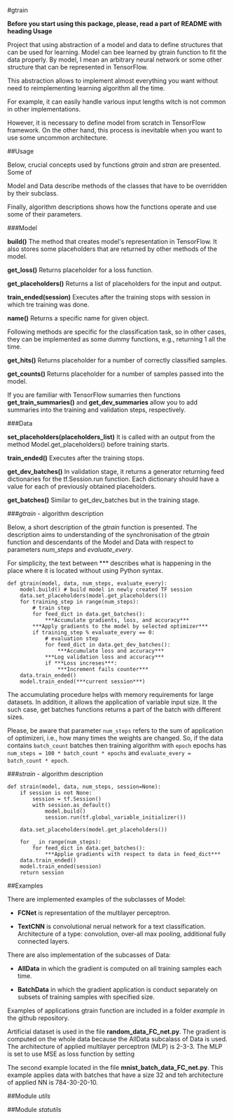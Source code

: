 #gtrain

**Before you start using this package, please, read a part of README with heading Usage**


Project that using abstraction of a model and data to define structures that can be used for learning. Model can bee learned by gtrain function to fit the data properly. By model, I mean an arbitrary neural network or some other structure that can be represented in TensorFlow. 

This abstraction allows to implement almost everything you want without need to reimplementing learning algorithm all the time.

For example, it can easily handle various input lengths witch is not common in other implementations.

However, it is necessary to define model from scratch in TensorFlow framework. On the other hand, this process is inevitable when you want to use some uncommon architecture.


##Usage

Below, crucial concepts used by functions *gtrain* and *stran* are presented. Some of 

Model and Data describe methods of the classes that have to be overridden by their subclass.

Finally, algorithm descriptions shows how the functions operate and use some of their parameters.

###Model

**build()**  The method that creates model's representation in TensorFlow. It also stores some placeholders that are returned by other methods of the model.

**get_loss()**  Returns placeholder for a loss function.

**get_placeholders()** Returns a list of placeholders for the input and output.

**train_ended(session)** Executes after the training stops with session in which tre training was done.

**name()** Returns a specific name for given object.

Following methods are specific for the classification task, so in other cases, they can be implemented as some dummy functions, e.g., returning 1 all the time.

**get_hits()**  Returns placeholder for a number of correctly classified samples.

**get_counts()**  Returns placeholder for a number of samples passed into the model.

If you are familiar with TensorFlow sumarries then functions **get_train_summaries()** and **get_dev_summaries** allow you to add summaries into the training and validation steps, respectively.

###Data

**set_placeholders(placeholders_list)** It is called with an output from the method Model.get_placeholders() before training starts.

**train_ended()**  Executes after the training stops.

**get_dev_batches()** In validation stage, it returns a generator returning feed dictionaries for the tf.Session.run function. Each dictionary should have a value for each of previously obtained placeholders.

**get_batches()** Similar to get_dev_batches but in the training stage.


###*gtrain* - algorithm description

Below, a short description of the *gtrain* function is presented. The description aims to understanding of the synchronisation of the *gtrain* function and descendants of the Model and Data with respect to parameters *num_steps* and *evaluate_every*.  

For simplicity, the text between \*\*\* describes what is happening in the place where it is located without using Python syntax.

~~~
def gtrain(model, data, num_steps, evaluate_every):
    model.build() # build model in newly created TF session
    data.set_placeholders(model.get_placeholders())
    for training_step in range(num_steps):
        # train step
        for feed_dict in data.get_batches():
            ***Accumulate gradients, loss, and accuracy***
        ***Apply gradients to the model by selected optimizer***
        if training_step % evaluate_every == 0:
            # evaluation step
            for feed_dict in data.get_dev_batches():
                ***Accumulate loss and accuracy***
            ***Log validation loss and accuracy***
            if ***Loss increses***:
                ***Increment fails counter***
    data.train_ended()
    model.train_ended(***current session***)
~~~

The accumulating procedure helps with memory requirements for large datasets. In addition, it allows the application of variable input size. It the such case, get batches functions returns a part of the batch with different sizes.

Please, be aware that parameter `num_steps` refers to the sum of application of optimizeri, i.e., how many times the weights are changed. So, if the data contains `batch_count` batches then training algorithm with `epoch` epochs has `num_steps = 100 * batch_count * epochs` and `evaluate_every = batch_count * epoch`.

###*strain* - algorithm description

~~~
def strain(model, data, num_steps, session=None):
    if session is not None:
        session = tf.Session()
        with session.as_default()
            model.build()
            session.run(tf.global_variable_initializer())
    
    data.set_placeholders(model.get_placeholders())
    
    for _ in range(num_steps):
        for feed_dict in data.get_batches():
            ***Applie gradients with respect to data in feed_dict***
    data.train_ended()
    model.train_ended(session)
    return session
~~~


##Examples

There are implemented examples of the subclasses of Model:

* **FCNet** is representation of the multilayer perceptron.

* **TextCNN** is convolutional nerual network for a text classification. Architecture of a type: convolution, over-all max pooling, additional fully connected layers.

There are also implementation of the subcasses of Data:

* **AllData** in which the gradient is computed on all training samples each time.

* **BatchData** in which the gradient application is conduct separately on subsets of training samples with specified size.

Examples of applications gtrain function are included in a folder *example* in the github repository.

Artificial dataset is used in the file **random_data_FC_net.py**. The gradient is computed on the whole data because the AllData subcalass of Data is used. The architecture of applied multilayer perceptron (MLP) is 2-3-3. The MLP is set to use MSE as loss function by setting 

The second example located in the file **mnist_batch_data_FC_net.py**. This example applies data with batches that have a size 32 and teh architecture of applied NN is 784-30-20-10.

##Module *utils*


##Module *statutils*

